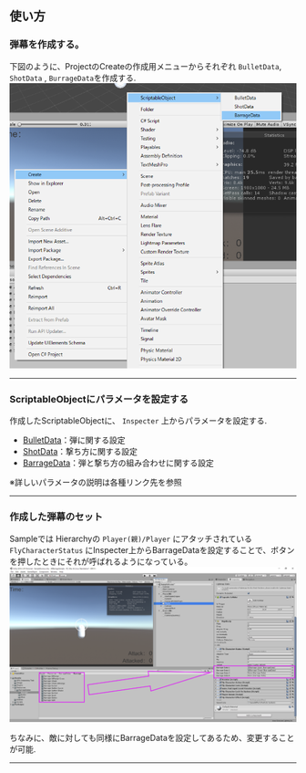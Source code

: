 ## 使い方
### 弾幕を作成する。
下図のように、ProjectのCreateの作成用メニューからそれぞれ  `BulletData`, `ShotData` , `BurrageData`を作成する.<br>
![MakeScriptableObject.png](./Images/MakeScriptableObject.png)

***
### ScriptableObjectにパラメータを設定する
作成したScriptableObjectに、 `Inspecter` 上からパラメータを設定する.<br>
- [BulletData](./Bullet.md)：弾に関する設定
- [ShotData](./Shot.md)：撃ち方に関する設定
- [BarrageData](./Barrage.md)：弾と撃ち方の組み合わせに関する設定 <br>

※詳しいパラメータの説明は各種リンク先を参照


***

### 作成した弾幕のセット
Sampleでは Hierarchyの `Player(親)/Player` にアタッチされている `FlyCharacterStatus` にInspecter上からBarrageDataを設定することで、ボタンを押したときにそれが呼ばれるようになっている。
![SetBarrageData.png](./Images/SetBarrageData.png)<br>

ちなみに、敵に対しても同様にBarrageDataを設定してあるため、変更することが可能.

***
